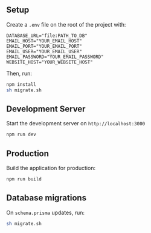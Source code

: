 ## Setup

Create a `.env` file on the root of the project with:

```
DATABASE_URL="file:PATH_TO_DB"
EMAIL_HOST="YOUR_EMAIL_HOST"
EMAIL_PORT="YOUR_EMAIL_PORT"
EMAIL_USER="YOUR_EMAIL_USER"
EMAIL_PASSWORD="YOUR_EMAIL_PASSWORD"
WEBSITE_HOST="YOUR_WEBSITE_HOST"
```

Then, run:

```bash
npm install
sh migrate.sh
```

## Development Server

Start the development server on `http://localhost:3000`

```bash
npm run dev
```

## Production

Build the application for production:

```bash
npm run build
```

## Database migrations

On `schema.prisma` updates, run:

```bash
sh migrate.sh
```
